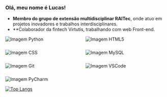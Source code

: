 ### Olá, meu nome é Lucas!

- **Membro do grupo de extensão multidisciplinar RAITec**, onde atuo em projetos inovadores e trabalhos interdisciplinares.
- **Colaborador da fintech Virtutis, trabalhando com web Front-end.

<div style=" display: grid; margin-right: 25px; gap: 25px; grid-template-columns: repeat(2, 1fr);">  <!-- GETING FROM https://github.com/digitalinnovationone/dio-lab-open-source/blob/main/utils/badges/badges.md -->
     <img src="https://img.shields.io/badge/Python-3471A4?style=for-the-badge&logo=python&logoColor=white" alt="Imagem Python">
     <img src="https://img.shields.io/badge/HTML5-E24B26?style=for-the-badge&logo=html5&logoColor=white" alt="Imagem HTML5">
     <img src="https://img.shields.io/badge/CSS3-553D7C?style=for-the-badge&logo=css3&logoColor=white" alt="Imagem CSS">
     <img src="https://img.shields.io/badge/MySQL-00000F?style=for-the-badge&logo=mysql&logoColor=white" alt="Imagem MySQL">
     <img src="https://img.shields.io/badge/git-%23F05033.svg?style=for-the-badge&logo=git&logoColor=white" alt="Imagem Git">
     <img src="https://img.shields.io/badge/Visual%20Studio%20Code-0078d7.svg?style=for-the-badge&logo=visual-studio-code&logoColor=white" alt="Imagem VSCode">
     <img src="https://img.shields.io/badge/PyCharm-366d27.svg?&style=for-the-badge&logo=PyCharm&logoColor=white" alt="Imagem PyCharm">
   </div>
   
[![Top Langs](https://github-readme-stats.vercel.app/api/top-langs/?username=Luckas33&layout=donut&locale=pt-br&bg_color=010409&text_color=ffffff&title_color=ffffff&border_color=30363D&border_radius=15)](https://github.com/Luckas33)
